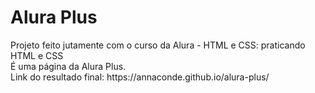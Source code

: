 <h1> Alura Plus </h1>
<p>Projeto feito jutamente com o curso da Alura - HTML e CSS: praticando HTML e CSS<br>É uma página da Alura Plus.<br>Link do resultado final: https://annaconde.github.io/alura-plus/</p>
